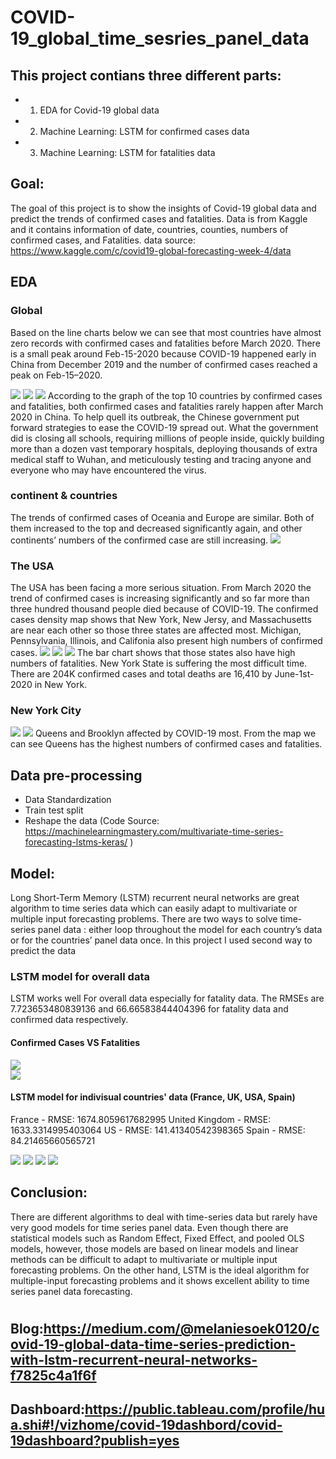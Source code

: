 # COVID-19_global_time_sesries_panel_data
## This project contians three different parts:
- 1. EDA for Covid-19 global data 
- 2. Machine Learning: LSTM for confirmed cases data 
- 3. Machine Learning: LSTM for fatalities data 
## Goal:
The goal of this project is to show the insights of Covid-19 global data and predict the trends of 
confirmed cases and fatalities. Data is from Kaggle and it contains information of date, countries, counties, numbers of confirmed cases, and Fatalities.
data source: https://www.kaggle.com/c/covid19-global-forecasting-week-4/data
## EDA 
### Global
Based on the line charts below we can see that most countries have almost zero records with confirmed cases and fatalities before March 2020. There is a small peak around Feb-15-2020 because COVID-19 happened early in China from December 2019 and the number of confirmed cases reached a peak on Feb-15–2020.

![](images/global_trend.png)
![](images/global_map.png)
![](images/top10countries.png)
According to the graph of the top 10 countries by confirmed cases and fatalities, both confirmed cases and fatalities rarely happen after March 2020 in China. To help quell its outbreak, the Chinese government put forward strategies to ease the COVID-19 spread out. What the government did is closing all schools, requiring millions of people inside, quickly building more than a dozen vast temporary hospitals, deploying thousands of extra medical staff to Wuhan, and meticulously testing and tracing anyone and everyone who may have encountered the virus. 
### continent & countries
The trends of confirmed cases of Oceania and Europe are similar. Both of them increased to the top and decreased significantly again, and other continents’ numbers of the confirmed case are still increasing.
![](images/continents.png)
### The USA 
The USA has been facing a more serious situation. From March 2020 the trend of confirmed cases is increasing significantly and so far more than three hundred thousand people died because of COVID-19. The confirmed cases density map shows that New York, New Jersy, and Massachusetts are near each other so those three states are affected most. Michigan, Pennsylvania, Illinois, and Califonia also present high numbers of confirmed cases.
![](images/fatality_usa_map.png)
![](images/confirmedcases_usa_map.png)
![](images/Total-Fatalities-by-States.png)
The bar chart shows that those states also have high numbers of fatalities. New York State is suffering the most difficult time. There are 204K confirmed cases and total deaths are 16,410 by June-1st-2020 in New York.
### New York City
![](images/NYC_COVID-19_Ttrend.png)
![](images/nyc_map.png)
Queens and Brooklyn affected by COVID-19 most. From the map we can see Queens has the highest numbers of confirmed cases and fatalities. 

## Data pre-processing
- Data Standardization
- Train test split
- Reshape the data 
(Code Source: https://machinelearningmastery.com/multivariate-time-series-forecasting-lstms-keras/
) 

## Model: 
Long Short-Term Memory (LSTM) recurrent neural networks are great algorithm to time series data which can easily adapt to multivariate or multiple input forecasting problems. There are two ways to solve time-series panel data : either loop throughout the model for each country’s data or for the countries’ panel data once. In this project I used second way to predict the data
### LSTM model for overall data 
LSTM works well For overall data especially for fatality data. The RMSEs are 7.723653480839136 and 66.66583844404396 for fatality data and confirmed data respectively. 
#### Confirmed Cases VS Fatalities
![](images/prediction_VS_actual_confirmed_cases.png)  
![](images/prediction_VS_actual_fatalities.png)

#### LSTM model for indivisual countries' data (France, UK, USA, Spain)
France - RMSE: 1674.8059617682995
United Kingdom - RMSE: 1633.3314995403064
US - RMSE: 141.41340542398365
Spain - RMSE: 84.21465660565721

![](images/france_model_result.png)
![](images/uk_model_result.png)
![](images/usa_model_result.png)
![](images/spain_model_result.png)



## Conclusion:
There are different algorithms to deal with time-series data but rarely have very good models for time series panel data. Even though there are statistical models such as Random Effect, Fixed Effect, and pooled OLS models, however, those models are based on linear models and linear methods can be difficult to adapt to multivariate or multiple input forecasting problems. On the other hand, LSTM is the ideal algorithm for multiple-input forecasting problems and it shows excellent ability to time series panel data forecasting.

#
## Blog:https://medium.com/@melaniesoek0120/covid-19-global-data-time-series-prediction-with-lstm-recurrent-neural-networks-f7825c4a1f6f
## Dashboard:https://public.tableau.com/profile/hua.shi#!/vizhome/covid-19dashbord/covid-19dashboard?publish=yes
